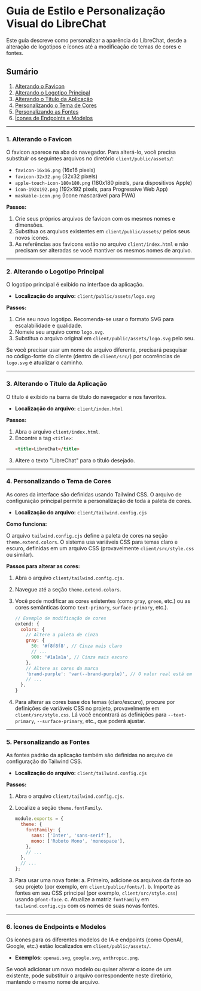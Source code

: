 # Guia de Estilo e Personalização Visual do LibreChat

Este guia descreve como personalizar a aparência do LibreChat, desde a alteração de logotipos e ícones até a modificação de temas de cores e fontes.

## Sumário

1.  [Alterando o Favicon](#1-alterando-o-favicon)
2.  [Alterando o Logotipo Principal](#2-alterando-o-logotipo-principal)
3.  [Alterando o Título da Aplicação](#3-alterando-o-título-da-aplicação)
4.  [Personalizando o Tema de Cores](#4-personalizando-o-tema-de-cores)
5.  [Personalizando as Fontes](#5-personalizando-as-fontes)
6.  [Ícones de Endpoints e Modelos](#6-ícones-de-endpoints-e-modelos)

---

### 1. Alterando o Favicon

O favicon aparece na aba do navegador. Para alterá-lo, você precisa substituir os seguintes arquivos no diretório `client/public/assets/`:

-   `favicon-16x16.png` (16x16 pixels)
-   `favicon-32x32.png` (32x32 pixels)
-   `apple-touch-icon-180x180.png` (180x180 pixels, para dispositivos Apple)
-   `icon-192x192.png` (192x192 pixels, para Progressive Web App)
-   `maskable-icon.png` (Ícone mascarável para PWA)

**Passos:**

1.  Crie seus próprios arquivos de favicon com os mesmos nomes e dimensões.
2.  Substitua os arquivos existentes em `client/public/assets/` pelos seus novos ícones.
3.  As referências aos favicons estão no arquivo `client/index.html` e não precisam ser alteradas se você mantiver os mesmos nomes de arquivo.

---

### 2. Alterando o Logotipo Principal

O logotipo principal é exibido na interface da aplicação.

-   **Localização do arquivo:** `client/public/assets/logo.svg`

**Passos:**

1.  Crie seu novo logotipo. Recomenda-se usar o formato SVG para escalabilidade e qualidade.
2.  Nomeie seu arquivo como `logo.svg`.
3.  Substitua o arquivo original em `client/public/assets/logo.svg` pelo seu.

Se você precisar usar um nome de arquivo diferente, precisará pesquisar no código-fonte do cliente (dentro de `client/src/`) por ocorrências de `logo.svg` e atualizar o caminho.

---

### 3. Alterando o Título da Aplicação

O título é exibido na barra de título do navegador e nos favoritos.

-   **Localização do arquivo:** `client/index.html`

**Passos:**

1.  Abra o arquivo `client/index.html`.
2.  Encontre a tag `<title>`:
    ```html
    <title>LibreChat</title>
    ```
3.  Altere o texto "LibreChat" para o título desejado.

---

### 4. Personalizando o Tema de Cores

As cores da interface são definidas usando Tailwind CSS. O arquivo de configuração principal permite a personalização de toda a paleta de cores.

-   **Localização do arquivo:** `client/tailwind.config.cjs`

**Como funciona:**

O arquivo `tailwind.config.cjs` define a paleta de cores na seção `theme.extend.colors`. O sistema usa variáveis CSS para temas claro e escuro, definidas em um arquivo CSS (provavelmente `client/src/style.css` ou similar).

**Passos para alterar as cores:**

1.  Abra o arquivo `client/tailwind.config.cjs`.
2.  Navegue até a seção `theme.extend.colors`.
3.  Você pode modificar as cores existentes (como `gray`, `green`, etc.) ou as cores semânticas (como `text-primary`, `surface-primary`, etc.).

    ```javascript
    // Exemplo de modificação de cores
    extend: {
      colors: {
        // Altere a paleta de cinza
        gray: {
          50: '#f8f8f8', // Cinza mais claro
          // ...
          900: '#1a1a1a', // Cinza mais escuro
        },
        // Altere as cores da marca
        'brand-purple': 'var(--brand-purple)', // O valor real está em um arquivo CSS
        // ...
      },
    }
    ```

4.  Para alterar as cores base dos temas (claro/escuro), procure por definições de variáveis CSS no projeto, provavelmente em `client/src/style.css`. Lá você encontrará as definições para `--text-primary`, `--surface-primary`, etc., que poderá ajustar.

---

### 5. Personalizando as Fontes

As fontes padrão da aplicação também são definidas no arquivo de configuração do Tailwind CSS.

-   **Localização do arquivo:** `client/tailwind.config.cjs`

**Passos:**

1.  Abra o arquivo `client/tailwind.config.cjs`.
2.  Localize a seção `theme.fontFamily`.

    ```javascript
    module.exports = {
      theme: {
        fontFamily: {
          sans: ['Inter', 'sans-serif'],
          mono: ['Roboto Mono', 'monospace'],
        },
        // ...
      },
      // ...
    };
    ```

3.  Para usar uma nova fonte:
    a.  Primeiro, adicione os arquivos da fonte ao seu projeto (por exemplo, em `client/public/fonts/`).
    b.  Importe as fontes em seu CSS principal (por exemplo, `client/src/style.css`) usando `@font-face`.
    c.  Atualize a matriz `fontFamily` em `tailwind.config.cjs` com os nomes de suas novas fontes.

---

### 6. Ícones de Endpoints e Modelos

Os ícones para os diferentes modelos de IA e endpoints (como OpenAI, Google, etc.) estão localizados em `client/public/assets/`.

-   **Exemplos:** `openai.svg`, `google.svg`, `anthropic.png`.

Se você adicionar um novo modelo ou quiser alterar o ícone de um existente, pode substituir o arquivo correspondente neste diretório, mantendo o mesmo nome de arquivo.
